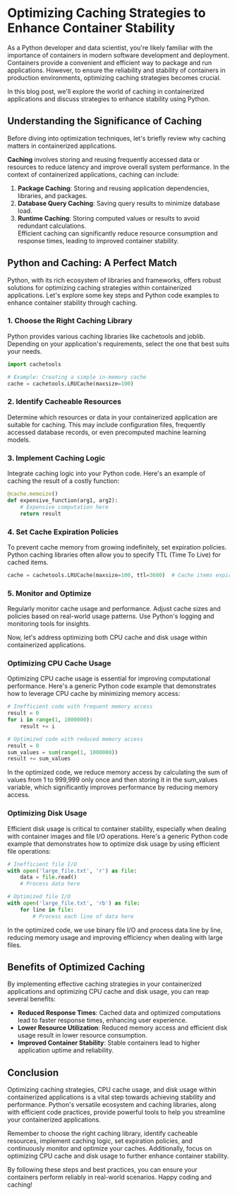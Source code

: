 # Optimizing Caching Strategies to Enhance Container Stability
As a Python developer and data scientist, you're likely familiar with the importance of containers in modern software development and deployment. Containers provide a convenient and efficient way to package and run applications. However, to ensure the reliability and stability of containers in production environments, optimizing caching strategies becomes crucial.

In this blog post, we'll explore the world of caching in containerized applications and discuss strategies to enhance stability using Python.  

## Understanding the Significance of Caching
Before diving into optimization techniques, let's briefly review why caching matters in containerized applications.  

**Caching** involves storing and reusing frequently accessed data or resources to reduce latency and improve overall system performance. In the context of containerized applications, caching can include:  

1. **Package Caching**: Storing and reusing application dependencies, libraries, and packages.  
2. **Database Query Caching**: Saving query results to minimize database load.  
3. **Runtime Caching**: Storing computed values or results to avoid redundant calculations.  
Efficient caching can significantly reduce resource consumption and response times, leading to improved container stability.  

## Python and Caching: A Perfect Match
Python, with its rich ecosystem of libraries and frameworks, offers robust solutions for optimizing caching strategies within containerized applications. Let's explore some key steps and Python code examples to enhance container stability through caching.  

### 1. Choose the Right Caching Library
Python provides various caching libraries like cachetools and joblib. Depending on your application's requirements, select the one that best suits your needs.

```python
import cachetools

# Example: Creating a simple in-memory cache
cache = cachetools.LRUCache(maxsize=100)  
```
### 2. Identify Cacheable Resources
Determine which resources or data in your containerized application are suitable for caching. This may include configuration files, frequently accessed database records, or even precomputed machine learning models.  

### 3. Implement Caching Logic
Integrate caching logic into your Python code. Here's an example of caching the result of a costly function:  

```python
@cache.memoize()
def expensive_function(arg1, arg2):
    # Expensive computation here
    return result
```

### 4. Set Cache Expiration Policies
To prevent cache memory from growing indefinitely, set expiration policies. Python caching libraries often allow you to specify TTL (Time To Live) for cached items.

```python
cache = cachetools.LRUCache(maxsize=100, ttl=3600)  # Cache items expire after 1 hour
```
### 5. Monitor and Optimize
Regularly monitor cache usage and performance. Adjust cache sizes and policies based on real-world usage patterns. Use Python's logging and monitoring tools for insights.  

Now, let's address optimizing both CPU cache and disk usage within containerized applications.  

### Optimizing CPU Cache Usage
Optimizing CPU cache usage is essential for improving computational performance. Here's a generic Python code example that demonstrates how to leverage CPU cache by minimizing memory access:  

```python
# Inefficient code with frequent memory access
result = 0
for i in range(1, 1000000):
    result += i

# Optimized code with reduced memory access
result = 0
sum_values = sum(range(1, 1000000))
result += sum_values
```
In the optimized code, we reduce memory access by calculating the sum of values from 1 to 999,999 only once and then storing it in the sum_values variable, which significantly improves performance by reducing memory access.

### Optimizing Disk Usage
Efficient disk usage is critical to container stability, especially when dealing with container images and file I/O operations. Here's a generic Python code example that demonstrates how to optimize disk usage by using efficient file operations:

```python
# Inefficient file I/O
with open('large_file.txt', 'r') as file:
    data = file.read()
    # Process data here

# Optimized file I/O
with open('large_file.txt', 'rb') as file:
    for line in file:
        # Process each line of data here
```
In the optimized code, we use binary file I/O and process data line by line, reducing memory usage and improving efficiency when dealing with large files.

## Benefits of Optimized Caching
By implementing effective caching strategies in your containerized applications and optimizing CPU cache and disk usage, you can reap several benefits:

- **Reduced Response Times**: Cached data and optimized computations lead to faster response times, enhancing user experience.  
- **Lower Resource Utilization**: Reduced memory access and efficient disk usage result in lower resource consumption.  
- **Improved Container Stability**: Stable containers lead to higher application uptime and reliability.  
## Conclusion
Optimizing caching strategies, CPU cache usage, and disk usage within containerized applications is a vital step towards achieving stability and performance. Python's versatile ecosystem and caching libraries, along with efficient code practices, provide powerful tools to help you streamline your containerized applications.

Remember to choose the right caching library, identify cacheable resources, implement caching logic, set expiration policies, and continuously monitor and optimize your caches. Additionally, focus on optimizing CPU cache and disk usage to further enhance container stability.

By following these steps and best practices, you can ensure your containers perform reliably in real-world scenarios. Happy coding and caching!
